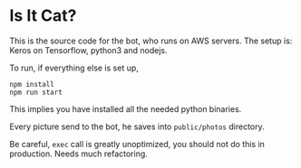 Is It Cat?
=========================

This is the source code for the bot, who runs on AWS servers. The setup is: Keros on Tensorflow, python3 and nodejs.

To run, if everything else is set up,

    npm install
    npm run start
    
This implies you have installed all the needed python binaries.

Every picture send to the bot, he saves into `public/photos` directory.

Be careful, `exec` call is greatly unoptimized, you should not do this in production. Needs much refactoring.
